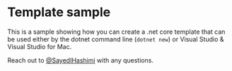 # Template sample

This is a sample showing how you can create a .net core template that can be used either by the
dotnet command line (`dotnet new`) or Visual Studio & Visual Studio for Mac.

Reach out to [@SayedIHashimi](https://twitter.com/sayedihashimi) with any questions.